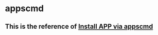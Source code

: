 # appscmd

## This is the reference of [Install APP via appscmd](https://developer.kaiostech.com/docs/sfp-3.0/getting-started/build-your-first-package-app/test-your-apps#install-app-via-appscmd)

